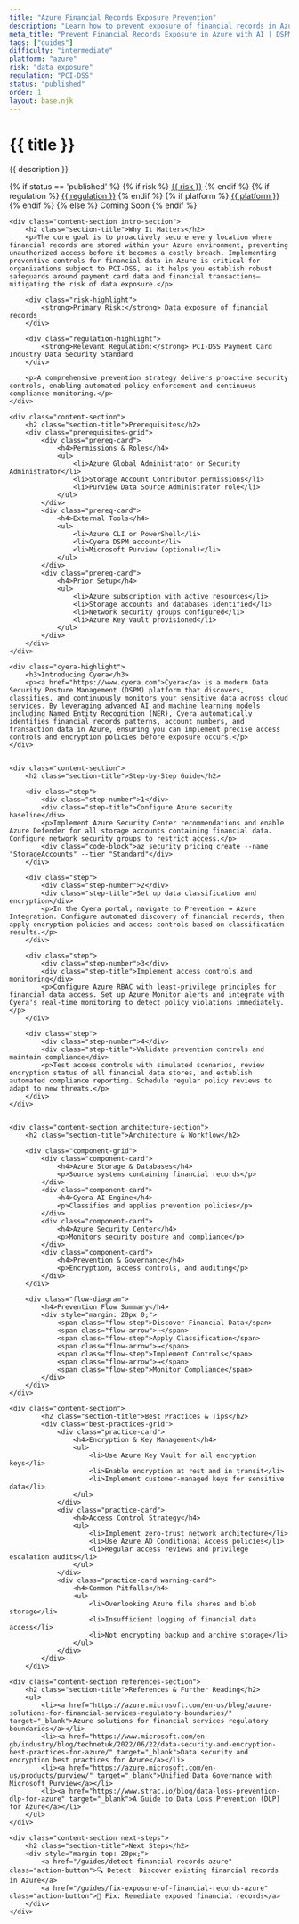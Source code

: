 ```yaml
---
title: "Azure Financial Records Exposure Prevention"
description: "Learn how to prevent exposure of financial records in Azure environments. Follow step-by-step guidance for PCI-DSS compliance."
meta_title: "Prevent Financial Records Exposure in Azure with AI | DSPM Guide"
tags: ["guides"]
difficulty: "intermediate"
platform: "azure"
risk: "data exposure"
regulation: "PCI-DSS"
status: "published"
order: 1
layout: base.njk
---
```


<div class="container">
    <div class="header">
        <h1>{{ title }}</h1>
        <p>{{ description }}</p>
        <div class="guide-tags-container">
			<div class="guide-tags-wrapper">
		    {% if status == 'published' %}
		        {% if risk %}
		        <a href="/risk/{{ risk | downcase | replace: ' ', '-' }}/" class="guide-tag risk">{{ risk }}</a>
		        {% endif %}
		        {% if regulation %}
		        <a href="/regulation/{{ regulation | downcase | replace: ' ', '-' }}/" class="guide-tag regulation">{{ regulation }}</a>
		        {% endif %}
		        {% if platform %}
		        <a href="/platforms/{{ platform | downcase | replace: ' ', '-' }}/" class="guide-tag platform">{{ platform }}</a>
		        {% endif %}
		    {% else %}
		        <span class="guide-tag coming-soon">Coming Soon</span>
		    {% endif %}
		</div>
		</div>
    </div>

    <div class="content-section intro-section">
        <h2 class="section-title">Why It Matters</h2>
        <p>The core goal is to proactively secure every location where financial records are stored within your Azure environment, preventing unauthorized access before it becomes a costly breach. Implementing preventive controls for financial data in Azure is critical for organizations subject to PCI-DSS, as it helps you establish robust safeguards around payment card data and financial transactions—mitigating the risk of data exposure.</p>
        
        <div class="risk-highlight">
            <strong>Primary Risk:</strong> Data exposure of financial records
        </div>
        
        <div class="regulation-highlight">
            <strong>Relevant Regulation:</strong> PCI-DSS Payment Card Industry Data Security Standard
        </div>
        
        <p>A comprehensive prevention strategy delivers proactive security controls, enabling automated policy enforcement and continuous compliance monitoring.</p>
    </div>

    <div class="content-section">
        <h2 class="section-title">Prerequisites</h2>
        <div class="prerequisites-grid">
            <div class="prereq-card">
                <h4>Permissions & Roles</h4>
                <ul>
                    <li>Azure Global Administrator or Security Administrator</li>
                    <li>Storage Account Contributor permissions</li>
                    <li>Purview Data Source Administrator role</li>
                </ul>
            </div>
            <div class="prereq-card">
                <h4>External Tools</h4>
                <ul>
                    <li>Azure CLI or PowerShell</li>
                    <li>Cyera DSPM account</li>
                    <li>Microsoft Purview (optional)</li>
                </ul>
            </div>
            <div class="prereq-card">
                <h4>Prior Setup</h4>
                <ul>
                    <li>Azure subscription with active resources</li>
                    <li>Storage accounts and databases identified</li>
                    <li>Network security groups configured</li>
                    <li>Azure Key Vault provisioned</li>
                </ul>
            </div>
        </div>
    </div>
	
    <div class="cyera-highlight">
        <h3>Introducing Cyera</h3>
        <p><a href="https://www.cyera.com">Cyera</a> is a modern Data Security Posture Management (DSPM) platform that discovers, classifies, and continuously monitors your sensitive data across cloud services. By leveraging advanced AI and machine learning models including Named Entity Recognition (NER), Cyera automatically identifies financial records patterns, account numbers, and transaction data in Azure, ensuring you can implement precise access controls and encryption policies before exposure occurs.</p>
    </div>
	

    <div class="content-section">
        <h2 class="section-title">Step-by-Step Guide</h2>
        
        <div class="step">
            <div class="step-number">1</div>
            <div class="step-title">Configure Azure security baseline</div>
            <p>Implement Azure Security Center recommendations and enable Azure Defender for all storage accounts containing financial data. Configure network security groups to restrict access.</p>
            <div class="code-block">az security pricing create --name "StorageAccounts" --tier "Standard"</div>
        </div>

        <div class="step">
            <div class="step-number">2</div>
            <div class="step-title">Set up data classification and encryption</div>
            <p>In the Cyera portal, navigate to Prevention → Azure Integration. Configure automated discovery of financial records, then apply encryption policies and access controls based on classification results.</p>
        </div>

        <div class="step">
            <div class="step-number">3</div>
            <div class="step-title">Implement access controls and monitoring</div>
            <p>Configure Azure RBAC with least-privilege principles for financial data access. Set up Azure Monitor alerts and integrate with Cyera's real-time monitoring to detect policy violations immediately.</p>
        </div>

        <div class="step">
            <div class="step-number">4</div>
            <div class="step-title">Validate prevention controls and maintain compliance</div>
            <p>Test access controls with simulated scenarios, review encryption status of all financial data stores, and establish automated compliance reporting. Schedule regular policy reviews to adapt to new threats.</p>
        </div>
    </div>


    <div class="content-section architecture-section">
        <h2 class="section-title">Architecture & Workflow</h2>
        
        <div class="component-grid">
            <div class="component-card">
                <h4>Azure Storage & Databases</h4>
                <p>Source systems containing financial records</p>
            </div>
            <div class="component-card">
                <h4>Cyera AI Engine</h4>
                <p>Classifies and applies prevention policies</p>
            </div>
            <div class="component-card">
                <h4>Azure Security Center</h4>
                <p>Monitors security posture and compliance</p>
            </div>
            <div class="component-card">
                <h4>Prevention & Governance</h4>
                <p>Encryption, access controls, and auditing</p>
            </div>
        </div>

        <div class="flow-diagram">
            <h4>Prevention Flow Summary</h4>
            <div style="margin: 20px 0;">
                <span class="flow-step">Discover Financial Data</span>
                <span class="flow-arrow">→</span>
                <span class="flow-step">Apply Classification</span>
                <span class="flow-arrow">→</span>
                <span class="flow-step">Implement Controls</span>
                <span class="flow-arrow">→</span>
                <span class="flow-step">Monitor Compliance</span>
            </div>
        </div>
    </div>

	<div class="content-section">
	        <h2 class="section-title">Best Practices & Tips</h2>
	        <div class="best-practices-grid">
	            <div class="practice-card">
	                <h4>Encryption & Key Management</h4>
	                <ul>
	                    <li>Use Azure Key Vault for all encryption keys</li>
	                    <li>Enable encryption at rest and in transit</li>
	                    <li>Implement customer-managed keys for sensitive data</li>
	                </ul>
	            </div>
	            <div class="practice-card">
	                <h4>Access Control Strategy</h4>
	                <ul>
	                    <li>Implement zero-trust network architecture</li>
	                    <li>Use Azure AD Conditional Access policies</li>
	                    <li>Regular access reviews and privilege escalation audits</li>
	                </ul>
	            </div>
	            <div class="practice-card warning-card">
	                <h4>Common Pitfalls</h4>
	                <ul>
	                    <li>Overlooking Azure file shares and blob storage</li>
	                    <li>Insufficient logging of financial data access</li>
	                    <li>Not encrypting backup and archive storage</li>
	                </ul>
	            </div>
	        </div>
	    </div>

    <div class="content-section references-section">
        <h2 class="section-title">References & Further Reading</h2>
        <ul>
            <li><a href="https://azure.microsoft.com/en-us/blog/azure-solutions-for-financial-services-regulatory-boundaries/" target="_blank">Azure solutions for financial services regulatory boundaries</a></li>
            <li><a href="https://www.microsoft.com/en-gb/industry/blog/technetuk/2022/06/22/data-security-and-encryption-best-practices-for-azure/" target="_blank">Data security and encryption best practices for Azure</a></li>
            <li><a href="https://azure.microsoft.com/en-us/products/purview/" target="_blank">Unified Data Governance with Microsoft Purview</a></li>
            <li><a href="https://www.strac.io/blog/data-loss-prevention-dlp-for-azure" target="_blank">A Guide to Data Loss Prevention (DLP) for Azure</a></li>
        </ul>
    </div>

    <div class="content-section next-steps">
        <h2 class="section-title">Next Steps</h2>
        <div style="margin-top: 20px;">
            <a href="/guides/detect-financial-records-azure" class="action-button">🔍 Detect: Discover existing financial records in Azure</a>
            <a href="/guides/fix-exposure-of-financial-records-azure" class="action-button">🔧 Fix: Remediate exposed financial records</a>
        </div>
    </div>
</div>